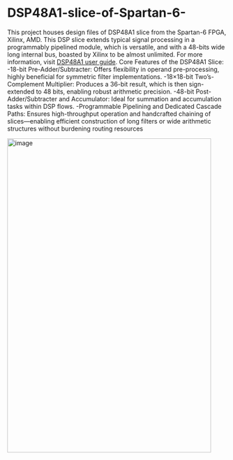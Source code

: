 # DSP48A1-slice-of-Spartan-6-
This project houses design files of DSP48A1 slice from the Spartan-6 FPGA, Xilinx, AMD. This DSP slice extends typical signal processing in a programmably pipelined module, which is versatile, and with a 48-bits wide long internal bus, boasted by Xilinx to be almost unlimited. For more information, visit [DSP48A1 user guide](https://docs.amd.com/v/u/en-US/ug389).
Core Features of the DSP48A1 Slice:
  -18-bit Pre-Adder/Subtracter: Offers flexibility in operand pre-processing, highly beneficial for symmetric filter implementations.
  -18×18-bit Two’s-Complement Multiplier: Produces a 36-bit result, which is then sign-extended to 48 bits, enabling robust arithmetic precision.
  -48-bit Post-Adder/Subtracter and Accumulator: Ideal for summation and accumulation tasks within DSP flows.
  -Programmable Pipelining and Dedicated Cascade Paths: Ensures high-throughput operation and handcrafted chaining of slices—enabling efficient construction of long filters or wide arithmetic structures without burdening routing resources

<img width="467" height="720" alt="image" src="https://github.com/user-attachments/assets/3f2996c5-19eb-4ee1-802e-bf3cb6d77f48" />

